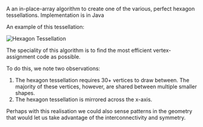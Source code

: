 A an in-place-array algorithm to create one of the various, perfect hexagon tessellations.
Implementation is in Java

An example of this tessellation:

![Hexagon Tessellation](https://bit.ly/3M0wqH8)

The speciality of this algorithm is to find the most efficient vertex-assignment code as possible.

To do this, we note two observations:
1) The hexagon tessellation requires 30+ vertices to draw between. The majority of these vertices, however, are shared between multiple smaller shapes. 
2) The hexagon tessellation is mirrored across the x-axis.

Perhaps with this realisation we could also sense patterns in the geometry that would let us take advantage of the interconnectivity and symmetry. 
